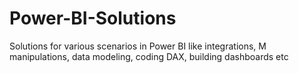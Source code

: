 # Power-BI-Solutions
Solutions for various scenarios in Power BI like integrations, M manipulations, data modeling, coding DAX, building dashboards etc
